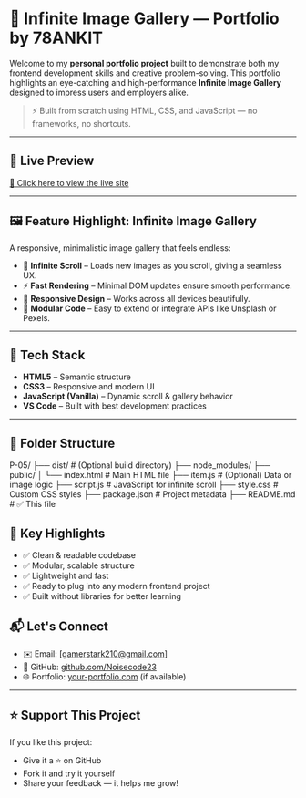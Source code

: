 # 🌌 Infinite Image Gallery — Portfolio by 78ANKIT

Welcome to my **personal portfolio project** built to demonstrate both my frontend development skills and creative problem-solving. This portfolio highlights an eye-catching and high-performance **Infinite Image Gallery** designed to impress users and employers alike.

> ⚡️ Built from scratch using HTML, CSS, and JavaScript — no frameworks, no shortcuts.

---

## 🚀 Live Preview
[🔗 Click here to view the live site](#) <!-- Replace with your actual deployment link (e.g., Vercel, Netlify, GitHub Pages) -->

---

## 🖼️ Feature Highlight: Infinite Image Gallery

A responsive, minimalistic image gallery that feels endless:
- 🔁 **Infinite Scroll** – Loads new images as you scroll, giving a seamless UX.
- ⚡ **Fast Rendering** – Minimal DOM updates ensure smooth performance.
- 📱 **Responsive Design** – Works across all devices beautifully.
- 🧩 **Modular Code** – Easy to extend or integrate APIs like Unsplash or Pexels.

---

## 🧠 Tech Stack

- **HTML5** – Semantic structure
- **CSS3** – Responsive and modern UI
- **JavaScript (Vanilla)** – Dynamic scroll & gallery behavior
- **VS Code** – Built with best development practices

---

## 📁 Folder Structure
P-05/
├── dist/ # (Optional build directory)
├── node_modules/
├── public/
│ └── index.html # Main HTML file
├── item.js # (Optional) Data or image logic
├── script.js # JavaScript for infinite scroll
├── style.css # Custom CSS styles
├── package.json # Project metadata
├── README.md # ✅ This file

## 🎯 Key Highlights

- ✅ Clean & readable codebase
- ✅ Modular, scalable structure
- ✅ Lightweight and fast
- ✅ Ready to plug into any modern frontend project
- ✅ Built without libraries for better learning

## 📬 Let's Connect

- ✉️ Email: [gamerstark210@gmail.com]
- 🔗 GitHub: [github.com/Noisecode23](#)
- 🌐 Portfolio: [your-portfolio.com](#) (if available)

---

## ⭐ Support This Project

If you like this project:
- Give it a ⭐ on GitHub
- Fork it and try it yourself
- Share your feedback — it helps me grow!